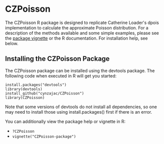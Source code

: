 # CZPoisson
The CZPoisson R package is designed to replicate Catherine Loader's dpois implementation to calculate the approximate Poisson distribution.
For a description of the methods available and some simple examples, please see the
[package vignette](https://github.com/cynzajac/CZPoisson/blob/master/inst/doc/CZPoisson_package.pdf) or the R documentation. 
For installation help, see below.

## Installing the CZPoisson Package
The CZPoisson package can be installed using the devtools package. The following code when executed in R will get you started:
```
install.packages("devtools")
library(devtools)
install_github("cynzajac/CZPoisson")
library(CZPoisson)
```
Note that some versions of devtools do not install all dependencies, so one may need to install those using install.packages() first if there is an error.

You can additionally view the package help or vignette in R:
- `?CZPoisson`
- `vignette("CZPoisson-package")`